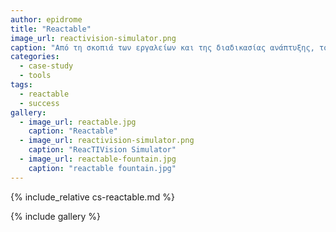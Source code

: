 ```yaml
---
author: epidrome
title: "Reactable"
image_url: reactivision-simulator.png
caption: "Από τη σκοπιά των εργαλείων και της διαδικασίας ανάπτυξης, το πιο ενδιαφέρον τμήμα του λογισμικού ReacTIVision που χρησιμοποιείται στο σύστημα Reactable, είναι το υποσύστημα της προσομοίωσης."
categories:
  - case-study
  - tools
tags:
  - reactable
  - success
gallery:
  - image_url: reactable.jpg
    caption: "Reactable"
  - image_url: reactivision-simulator.png
    caption: "ReacTIVision Simulator"
  - image_url: reactable-fountain.jpg
    caption: "reactable fountain.jpg"
---
```


{% include_relative cs-reactable.md %}

{% include gallery %}
